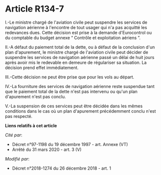 # Article R134-7

I.-Le ministre chargé de l'aviation civile peut suspendre les services de navigation aérienne à l'encontre de tout usager qui
n'a pas acquitté les redevances dues. Cette décision est prise à la demande d'Eurocontrol ou du comptable du budget annexe “
Contrôle et exploitation aériens ”.

II.-A défaut du paiement total de la dette, ou à défaut de la conclusion d'un plan d'apurement, le ministre chargé de
l'aviation civile peut décider de suspendre les services de navigation aérienne passé un délai de huit jours après avoir mis
le redevable en demeure de régulariser sa situation. La décision prend effet immédiatement.

III.-Cette décision ne peut être prise que pour les vols au départ.

IV.-La fourniture des services de navigation aérienne reste suspendue tant que le paiement total de la dette n'est pas
intervenu ou qu'un plan d'apurement n'est pas conclu.

V.-La suspension de ces services peut être décidée dans les mêmes conditions dans le cas où un plan d'apurement précédemment
conclu n'est pas respecté.

**Liens relatifs à cet article**

_Cité par_:

  - Décret n°97-1198 du 19 décembre 1997 - art. Annexe (VT)
  - Arrêté du 31 mars 2020 - art. 3 (V)

_Modifié par_:

  - Décret n°2018-1274 du 26 décembre 2018 - art. 1
